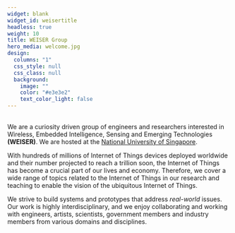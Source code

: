 ```yaml
---
widget: blank
widget_id: weisertitle
headless: true
weight: 10
title: WEISER Group
hero_media: welcome.jpg
design:
  columns: "1"
  css_style: null
  css_class: null
  background:
    image: ""
    color: "#e3e3e2"
    text_color_light: false
---
```

<br> We are a curiosity driven group of engineers and researchers interested in Wireless, Embedded Intelligence, Sensing and Emerging Technologies **(WEISER)**. We are hosted at the [National University of Singapore](https://www.nus.edu.sg/). <br>

With hundreds of millions of Internet of Things devices deployed worldwide and their number projected to reach a trillion soon, the Internet of Things has become a crucial part of our lives and economy. Therefore, we cover a wide range of topics related to the Internet of Things in our research and teaching to enable the vision of the ubiquitous Internet of Things. <br> 

We strive to build systems and prototypes that address *real-world* issues. Our work is highly interdisciplinary, and we enjoy collaborating and working with engineers, artists, scientists, government members and industry members from various domains and disciplines.<br>